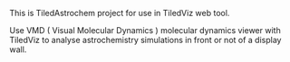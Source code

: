 This is TiledAstrochem project for use in TiledViz web tool.

Use VMD ( Visual Molecular Dynamics ) molecular dynamics viewer with TiledViz to analyse
astrochemistry simulations in front or not of a display wall.

